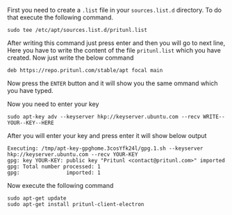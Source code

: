 First you need to create a ```.list``` file in your ```sources.list.d``` directory. To do that execute the following command.
```
sudo tee /etc/apt/sources.list.d/pritunl.list
```
After writing this command just press enter and then you will go to next line, Here you have to write the content of the file ```pritunl.list``` which you have created.
Now just write the below command
```
deb https://repo.pritunl.com/stable/apt focal main
```
Now press the ```ENTER``` button and it will show you the same ommand which you have typed.

Now you need to enter your key
```
sudo apt-key adv --keyserver hkp://keyserver.ubuntu.com --recv WRITE--YOUR--KEY--HERE
```

After you will enter your key and press enter it will show below output
```
Executing: /tmp/apt-key-gpghome.3cosYfk24l/gpg.1.sh --keyserver hkp://keyserver.ubuntu.com --recv YOUR-KEY
gpg: key YOUR-KEY: public key "Pritunl <contact@pritunl.com>" imported
gpg: Total number processed: 1
gpg:               imported: 1

```

Now execute the following command
```
sudo apt-get update
sudo apt-get install pritunl-client-electron
```
